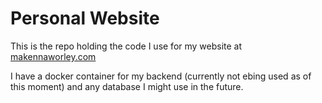 # Personal Website

This is the repo holding the code I use for my website at [makennaworley.com](https://makennaworley.com/)

I have a docker container for my backend (currently not ebing used as of this moment) and any
database I might use in the future.
